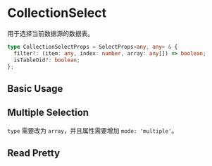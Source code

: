 # CollectionSelect

用于选择当前数据源的数据表。

```ts
type CollectionSelectProps = SelectProps<any, any> & {
  filter?: (item: any, index: number, array: any[]) => boolean;
  isTableOid?: boolean;
};
```

## Basic Usage

<code src="./demos/basic.tsx"></code>

## Multiple Selection

`type` 需要改为 `array`，并且属性需要增加 `mode: 'multiple'`。

<code src="./demos/multiple.tsx"></code>

## Read Pretty

<code src="./demos/read-pretty.tsx"></code>

